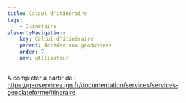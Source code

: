 ```yaml
---
title: Calcul d'itinéraire
tags:
    - Itinéraire
eleventyNavigation:
    key: Calcul d'itinéraire
    parent: Accéder aux géodonnées
    order: 7
    nav: utilisateur
---
```


A compléter à partir de : https://geoservices.ign.fr/documentation/services/services-geoplateforme/itineraire
